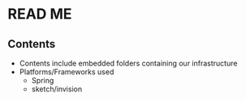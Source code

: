 # READ ME


## Contents
- Contents include embedded folders containing our infrastructure 
- Platforms/Frameworks used
	- Spring
	- sketch/invision